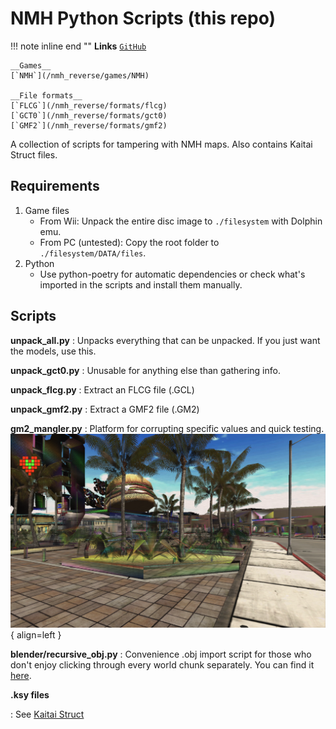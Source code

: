 # NMH Python Scripts (this repo)

!!! note inline end ""
    __Links__
    [`GitHub`](https://github.com/sevonj/nmh_reverse)
    
    __Games__
    [`NMH`](/nmh_reverse/games/NMH)
    
    __File formats__
    [`FLCG`](/nmh_reverse/formats/flcg)
    [`GCT0`](/nmh_reverse/formats/gct0)
    [`GMF2`](/nmh_reverse/formats/gmf2)
    

A collection of scripts for tampering with NMH maps. Also contains Kaitai Struct files.

## Requirements
1. Game files
    - From Wii: Unpack the entire disc image to `./filesystem` with Dolphin emu.
    - From PC (untested): Copy the root folder to `./filesystem/DATA/files`.
1. Python
    - Use python-poetry for automatic dependencies or check what's imported in the scripts and install them manually.


## Scripts
**unpack_all.py**
:   Unpacks everything that can be unpacked. If you just want the models, use this.

**unpack_gct0.py**
:   Unusable for anything else than gathering info.

**unpack_flcg.py**
:   Extract an FLCG file (.GCL)

**unpack_gmf2.py**
:   Extract a GMF2 file (.GM2)

**gm2_mangler.py**
:   Platform for corrupting specific values and quick testing.
    ![img](img/mangled.png){ align=left }

**blender/recursive_obj.py**
:   Convenience .obj import script for those who don't enjoy clicking through every world chunk separately.
    You can find it [here](https://github.com/sevonj/nmh_reverse/blob/master/blender/recursive_obj.py).

**.ksy files**

:   See [Kaitai Struct](/nmh_reverse/tools/kaitaistruct)